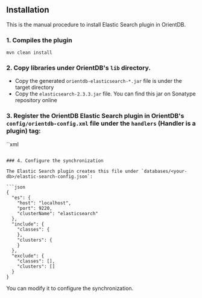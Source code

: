 ## Installation

This is the manual procedure to install Elastic Search plugin in OrientDB.

### 1. Compiles the plugin

`mvn clean install`

### 2. Copy libraries under OrientDB's `lib` directory.

- Copy the generated `orientdb-elasticsearch-*.jar` file is under the target directory
- Copy the `elasticsearch-2.3.3.jar` file. You can find this jar on Sonatype repository online

### 3. Register the OrientDB Elastic Search plugin in OrientDB's `config/orientdb-config.xml` file under the `handlers` (Handler is a plugin) tag:

``xml
<handler class="com.orientechnologies.server.plugin.es.OElasticSearchPlugin">
    <parameters>
        <parameter value="true" name="enabled"/>
    </parameters>
</handler>
```

### 4. Configure the synchronization

The Elastic Search plugin creates this file under `databases/<your-db>/elastic-search-config.json`:

```json
{
  "es": {
    "host": "localhost",
    "port": 9220,
    "clusterName": "elasticsearch"
  },
  "include": {
    "classes": {
    },
    "clusters": {
    }
  },
  "exclude": {
    "classes": [],
    "clusters": []
  }
}
```

You can modify it to configure the synchronization.
